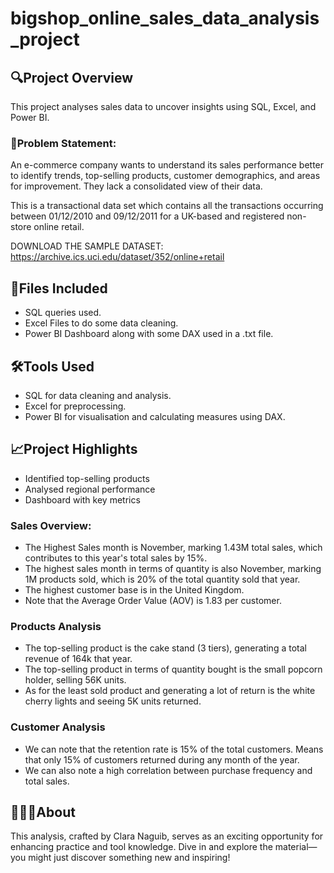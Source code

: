 # bigshop_online_sales_data_analysis_project

## 🔍Project Overview
This project analyses sales data to uncover insights using SQL, Excel, and Power BI.

### 📢Problem Statement: 
An e-commerce company wants to understand its sales performance better to identify trends, top-selling products, customer demographics, and areas for improvement. They lack a consolidated view of their data.

This is a transactional data set which contains all the transactions occurring between 01/12/2010 and 09/12/2011 for a UK-based and registered non-store online retail.

DOWNLOAD THE SAMPLE DATASET: https://archive.ics.uci.edu/dataset/352/online+retail

## 📂Files Included
- SQL queries used.
- Excel Files to do some data cleaning.
- Power BI Dashboard along with some DAX used in a .txt file.

## 🛠️Tools Used
- SQL for data cleaning and analysis.
- Excel for preprocessing.
- Power BI for visualisation and calculating measures using DAX.

## 📈Project Highlights
- Identified top-selling products
- Analysed regional performance
- Dashboard with key metrics

### Sales Overview:
- The Highest Sales month is November, marking 1.43M total sales, which contributes to this year's total sales by 15%.
- The highest sales month in terms of quantity is also November, marking 1M products sold, which is 20% of the total quantity sold that year.
- The highest customer base is in the United Kingdom.
- Note that the Average Order Value (AOV) is 1.83 per customer.

### Products Analysis
- The top-selling product is the cake stand (3 tiers), generating a total revenue of 164k that year.
- The top-selling product in terms of quantity bought is the small popcorn holder, selling 56K units.
- As for the least sold product and generating a lot of return is the white cherry lights and seeing 5K units returned.

### Customer Analysis
- We can note that the retention rate is 15% of the total customers. Means that only 15% of customers returned during any month of the year.
- We can also note a high correlation between purchase frequency and total sales.

## 🕵🏻‍♀️About
This analysis, crafted by Clara Naguib, serves as an exciting opportunity for enhancing practice and tool knowledge. Dive in and explore the material—you might just discover something new and inspiring! 
